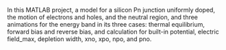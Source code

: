 In this MATLAB project, a model for a silicon Pn junction uniformly doped, the motion of electrons and holes, and the neutral region, and three animations for the energy band in its three cases: thermal equilibrium, forward bias and reverse bias, and calculation for built-in potential, electric field_max, depletion width, xno, xpo, npo, and pno.
